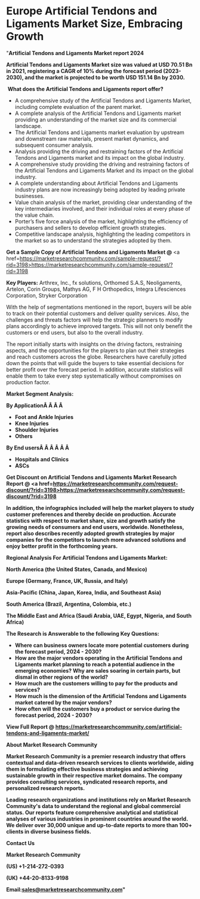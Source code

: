 # Europe Artificial Tendons and Ligaments Market Size, Embracing Growth
"<strong>Artificial Tendons and Ligaments Market report 2024</strong>

<strong>Artificial Tendons and Ligaments Market size was valued at USD 70.51 Bn in 2021, registering a CAGR of 10% during the forecast period (2023-2030), and the market is projected to be worth USD 151.14 Bn by 2030.</strong>

 <strong><b>What does the Artificial Tendons and Ligaments report offer?</b></strong>
<ul>
  <li>A comprehensive study of the Artificial Tendons and Ligaments Market, including complete evaluation of the parent market.</li>
  <li>A complete analysis of the Artificial Tendons and Ligaments market providing an understanding of the market size and its commercial landscape.</li>
  <li>The Artificial Tendons and Ligaments market evaluation by upstream and downstream raw materials, present market dynamics, and subsequent consumer analysis.</li>
  <li>Analysis providing the driving and restraining factors of the Artificial Tendons and Ligaments market and its impact on the global industry.</li>
  <li>A comprehensive study providing the driving and restraining factors of the Artificial Tendons and Ligaments Market and its impact on the global industry.</li>
  <li>A complete understanding about Artificial Tendons and Ligaments industry plans are now increasingly being adopted by leading private businesses.</li>
  <li>Value chain analysis of the market, providing clear understanding of the key intermediaries involved, and their individual roles at every phase of the value chain.</li>
  <li>Porter’s five force analysis of the market, highlighting the efficiency of purchasers and sellers to develop efficient growth strategies.</li>
  <li>Competitive landscape analysis, highlighting the leading competitors in the market so as to understand the strategies adopted by them.</li>
</ul>

<strong>Get a Sample Copy of Artificial Tendons and Ligaments Market @ </strong><a href=https://marketresearchcommunity.com/sample-request/?rid=3198><u>https://marketresearchcommunity.com/sample-request/?rid=3198</u></a>

<strong>Key Players:</strong> 
Arthrex, Inc., fx solutions, Orthomed S.A.S, Neoligaments, Artelon, Corin Groups, Mathys AG, F H Orthopedics, Integra Lifesciences Corporation, Stryker Corporation

With the help of segmentations mentioned in the report, buyers will be able to track on their potential customers and deliver quality services. Also, the challenges and threats factors will help the strategic planners to modify plans accordingly to achieve improved targets. This will not only benefit the customers or end users, but also to the overall industry.

The report initially starts with insights on the driving factors, restraining aspects, and the opportunities for the players to plan out their strategies and reach customers across the globe. Researchers have carefully jotted down the points that will guide the buyers to take essential decisions for better profit over the forecast period. In addition, accurate statistics will enable them to take every step systematically without compromises on production factor.

<strong>Market Segment Analysis:</strong>


<strong><strong>By ApplicationÂ Â Â Â  </strong></h4>
<ul>
 	<li>Foot and Ankle Injuries</li>
 	<li>Knee Injuries</li>
 	<li>Shoulder Injuries</li>
 	<li>Others</li>
</ul>
<strong><strong>By End usersÂ Â Â Â Â Â  </strong></h4>
<ul>
 	<li>Hospitals and Clinics</li>
 	<li>ASCs</li>
</ul>

<strong>Get Discount on Artificial Tendons and Ligaments Market Research Report @ </b></strong><a href=https://marketresearchcommunity.com/request-discount/?rid=3198><u>https://marketresearchcommunity.com/request-discount/?rid=3198</u></a>

In addition, the infographics included will help the market players to study customer preferences and thereby decide on production. Accurate statistics with respect to market share, size and growth satisfy the growing needs of consumers and end users, worldwide. Nonetheless, report also describes recently adopted growth strategies by major companies for the competitors to launch more advanced solutions and enjoy better profit in the forthcoming years.

<strong>Regional Analysis For Artificial Tendons and Ligaments Market:</strong>

<strong>North America</strong> (the United States, Canada, and Mexico)

<strong>Europe</strong> (Germany, France, UK, Russia, and Italy)

<strong>Asia-Pacific</strong> (China, Japan, Korea, India, and Southeast Asia)

<strong>South America</strong> (Brazil, Argentina, Colombia, etc.)

<strong>The Middle East and Africa</strong> (Saudi Arabia, UAE, Egypt, Nigeria, and South Africa)

<strong>The Research is Answerable to the following Key Questions:</strong>
<ul>
 	<li>Where can business owners locate more potential customers during the forecast period, 2024 - 2030?</li>
 	<li>How are the major vendors operating in the Artificial Tendons and Ligaments market planning to reach a potential audience in the emerging economies? Why are sales soaring in certain parts, but dismal in other regions of the world?</li>
 	<li>How much are the customers willing to pay for the products and services?</li>
 	<li>How much is the dimension of the Artificial Tendons and Ligaments market catered by the major vendors?</li>
 	<li>How often will the customers buy a product or service during the forecast period, 2024 - 2030?</li>
</ul>

<strong>View Full Report @</strong> <a href=https://marketresearchcommunity.com/artificial-tendons-and-ligaments-market/>https://marketresearchcommunity.com/artificial-tendons-and-ligaments-market/</a>

<strong>About Market Research Community</strong>

Market Research Community is a premier research industry that offers contextual and data-driven research services to clients worldwide, aiding them in formulating effective business strategies and achieving sustainable growth in their respective market domains. The company provides consulting services, syndicated research reports, and personalized research reports.

Leading research organizations and institutions rely on Market Research Community's data to understand the regional and global commercial status. Our reports feature comprehensive analytical and statistical analyses of various industries in prominent countries around the world. We deliver over 30,000 unique and up-to-date reports to more than 100+ clients in diverse business fields.

<strong>Contact Us</strong>

<strong>Market Research Community</strong>

(US) +1-214-272-0393

(UK) +44-20-8133-9198

<strong>Email:</strong>sales@marketresearchcommunity.com"
